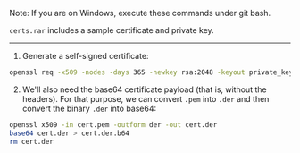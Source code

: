 Note: If you are on Windows, execute these commands under git bash.

`certs.rar` includes a sample certificate and private key.

---

1. Generate a self-signed certificate:

```sh
openssl req -x509 -nodes -days 365 -newkey rsa:2048 -keyout private_key.pem -out cert.pem
```

2. We'll also need the base64 certificate payload (that is, without the headers). For that purpose, we can convert `.pem` into `.der` and then convert the binary `.der` into base64:

```sh
openssl x509 -in cert.pem -outform der -out cert.der
base64 cert.der > cert.der.b64
rm cert.der
```